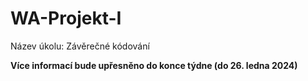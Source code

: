 # WA-Projekt-I
Název úkolu: Závěrečné kódování

**Více informací bude upřesněno do konce týdne (do 26. ledna 2024)**
